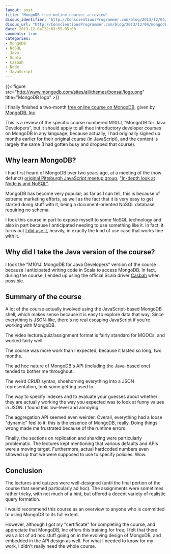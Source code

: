 ```yaml
---
layout: post
title: "MongoDB free online course: a review"
disqus_identifier: "http://ConscientiousProgrammer.com/blog/2013/12/04/mongodb-free-online-course-a-review/"
disqus_url: "http://ConscientiousProgrammer.com/blog/2013/12/04/mongodb-free-online-course-a-review/"
date: 2013-12-04T22:03:55-05:00
comments: true
categories: 
- MongoDB
- NoSQL
- Java
- Scala
- Casbah
- Node
- JavaScript
---
```

{{< figure src="http://www.mongodb.com/sites/all/themes/bonsai/logo.png" title="MongoDB logo" >}}

I finally finished a two-month [free online course on MongoDB](http://education.mongodb.com/), given by [MongoDB, Inc](http://www.mongodb.com/).

This is a review of the specific course numbered M101J, "MongoDB for Java Developers", but it should apply to all thee introductory developer courses on MongoDB in any language, because actually, I had originally signed up months earlier for their original course (in JavaScript), and the content is largely the same (I had gotten busy and dropped that course).

<!--more-->

## Why learn MongoDB?

I had first heard of MongoDB over two years ago, at a meeting of the (now defunct) [original Pittsburgh JavaScript meetup group](http://www.meetup.com/Pittsburgh-JavaScript-Developers/), ["In-depth look at Node.js and NoSQL"](http://www.meetup.com/Pittsburgh-JavaScript-Developers/events/25229441/).

MongoDB has become very popular; as far as I can tell, this is because of extreme marketing efforts, as well as the fact that it is very easy to get started doing stuff with it, being a document-oriented NoSQL database requiring no schema.

I took this course in part to expose myself to some NoSQL technology and also in part because I anticipated needing to use something like it. In fact, it turns out [I did use it](/blog/2013/08/02/pittsburgh-ruby-python-social/), heavily, in exactly the kind of use case that works fine with it.

## Why did I take the Java version of the course?

I took the "M101J: MongoDB for Java Developers" version of the course because I anticipated writing code in Scala to access MongoDB. In fact, during the course, I ended up using the official Scala driver [Casbah](https://github.com/mongodb/casbah) when possible.

## Summary of the course

A lot of the course actually involved using the JavaScript-based MongoDB shell, which makes sense because it is easy to explore data that way. Since everything is JSON-like, there's no real escaping JavaScript if you're working with MongoDB.

The video lecture/quiz/assignment format is fairly standard for MOOCs, and worked fairly well.

The course was more work than I expected, because it lasted so long, two months.

The ad hoc nature of MongoDB's API (including the Java-based one) tended to bother me throughout.

The weird CRUD syntax, shoehorning everything into a JSON representation, took some getting used to.

The way to specify indexes and to evaluate your guesses about whether they are actually working the way you expected was to look at funny values in JSON. I found this low-level and annoying.

The aggregation API seemed even weirder. Overall, everything had a loose "dynamic" feel to it: this is the essence of MongoDB, really. Doing things wrong made me frustrated because of the runtime errors.

Finally, the sections on replication and sharding were particularly problematic. The lectures kept mentioning that various defaults and APIs were a moving target. Furthermore, actual hardcoded numbers even showed up that we were supposed to use to specify policies. Wow.

## Conclusion

The lectures and quizzes were well-designed (until the final portion of the course that seemed particularly ad hoc). The assignments were sometimes rather tricky, with not much of a hint, but offered a decent variety of realistic query formation.

I would recommend this course as an overview to anyone who is committed to using MongoDB to its full extent.

However, although I got my "certificate" for completing the course, and appreciate that MongoDB, Inc offers this training for free, I felt that there was a lot of ad hoc stuff going on in the evolving design of MongoDB, and embedded in the API design as well. For what I needed to know for my work, I didn't really need the whole course.


